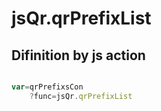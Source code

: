 # jsQr.qrPrefixList

## Difinition by js action

```js.js

var=qrPrefixsCon
	?func=jsQr.qrPrefixList

```


